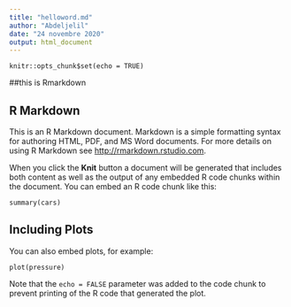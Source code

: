 ```yaml
---
title: "helloword.md"
author: "Abdeljelil"
date: "24 novembre 2020"
output: html_document
---
```


```{r setup, include=FALSE}
knitr::opts_chunk$set(echo = TRUE)
```
##this is Rmarkdown 


## R Markdown

This is an R Markdown document. Markdown is a simple formatting syntax for authoring HTML, PDF, and MS Word documents. For more details on using R Markdown see <http://rmarkdown.rstudio.com>.

When you click the **Knit** button a document will be generated that includes both content as well as the output of any embedded R code chunks within the document. You can embed an R code chunk like this:

```{r cars}
summary(cars)
```

## Including Plots

You can also embed plots, for example:

```{r pressure, echo=FALSE}
plot(pressure)
```

Note that the `echo = FALSE` parameter was added to the code chunk to prevent printing of the R code that generated the plot.
